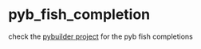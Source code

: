 pyb_fish_completion
===================

check the [pybuilder project](https://github.com/pybuilder/pybuilder-completions) for the pyb fish completions
